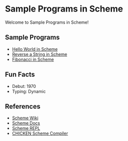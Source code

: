 # Sample Programs in Scheme

Welcome to Sample Programs in Scheme!

## Sample Programs

- [Hello World in Scheme](https://therenegadecoder.com/code/hello-world-in-scheme/)
- [Reverse a String in Scheme](https://therenegadecoder.com/code/reverse-a-string-in-scheme/)
- [Fibonacci in Scheme](https://sample-programs.therenegadecoder.com/projects/fibonacci/)

## Fun Facts

- Debut: 1970
- Typing: Dynamic

## References

- [Scheme Wiki](https://en.wikipedia.org/wiki/Scheme_(programming_language))
- [Scheme Docs](http://www.schemers.org/)
- [Scheme REPL](https://repl.it/languages/scheme)
- [CHICKEN Scheme Compiler](http://www.call-cc.org/)
